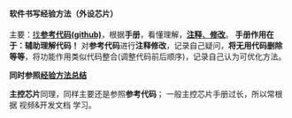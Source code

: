 #### 软件书写经验方法（外设芯片）
主要：<u>找**参考代码(github)**</u>，根据**手册**，看懂理解，<u>**注释**、**修改**</u>。
**手册作用在于：辅助理解代码！**
对**参考代码**进行**注释修改**，记录自己疑问，**将无用代码删除等等**，将功能作用类似代码整合(调整代码前后顺序)，记录自己认为可优化方法。

**同时参照[经验方法总结](经验方法总结.emmx)**

**主控芯片**同理，同样主要还是参照**参考代码**；
一般主控芯片手册过长，所以常根据 视频&开发文档 学习。